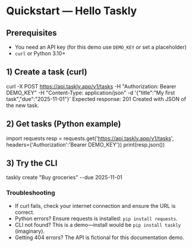 # Quickstart — Hello Taskly

## Prerequisites
- You need an API key (for this demo use `DEMO_KEY` or set a placeholder)
- `curl` or Python 3.10+

## 1) Create a task (curl)
curl -X POST https://api.taskly.app/v1/tasks
-H "Authorization: Bearer DEMO_KEY"
-H "Content-Type: application/json"
-d '{"title":"My first task","due":"2025-11-01"}'
Expected response: 201 Created with JSON of the new task.

## 2) Get tasks (Python example)
import requests
resp = requests.get('https://api.taskly.app/v1/tasks',
headers={'Authorization':'Bearer DEMO_KEY'})
print(resp.json())

## 3) Try the CLI
taskly create "Buy groceries" --due 2025-11-01

### Troubleshooting
- If curl fails, check your internet connection and ensure the URL is correct.
- Python errors? Ensure requests is installed: `pip install requests`.
- CLI not found? This is a demo—install would be `pip install taskly` (imaginary).
- Getting 404 errors? The API is fictional for this documentation demo.
